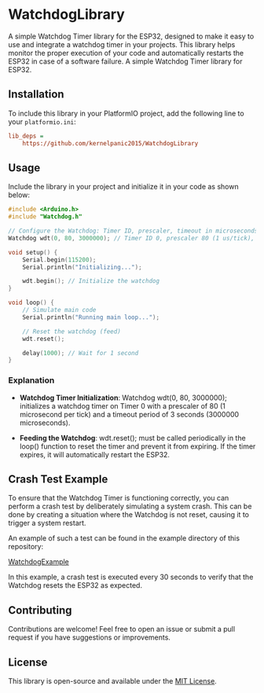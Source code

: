 # WatchdogLibrary

A simple Watchdog Timer library for the ESP32, designed to make it easy to use and integrate a watchdog timer in your projects. This library helps monitor the proper execution of your code and automatically restarts the ESP32 in case of a software failure.
A simple Watchdog Timer library for ESP32.

## Installation

To include this library in your PlatformIO project, add the following line to your `platformio.ini`:

```ini
lib_deps =
    https://github.com/kernelpanic2015/WatchdogLibrary
```

## Usage
Include the library in your project and initialize it in your code as shown below:

```cpp
#include <Arduino.h>
#include "Watchdog.h"

// Configure the Watchdog: Timer ID, prescaler, timeout in microseconds
Watchdog wdt(0, 80, 3000000); // Timer ID 0, prescaler 80 (1 us/tick), 3 seconds timeout

void setup() {
    Serial.begin(115200);
    Serial.println("Initializing...");

    wdt.begin(); // Initialize the watchdog
}

void loop() {
    // Simulate main code
    Serial.println("Running main loop...");

    // Reset the watchdog (feed)
    wdt.reset();

    delay(1000); // Wait for 1 second
}

```
### Explanation

* **Watchdog Timer Initialization**: Watchdog wdt(0, 80, 3000000); initializes a watchdog timer on Timer 0 with a prescaler of 80 (1 microsecond per tick) and a timeout period of 3 seconds (3000000 microseconds).

* **Feeding the Watchdog**: wdt.reset(); must be called periodically in the loop() function to reset the timer and prevent it from expiring. If the timer expires, it will automatically restart the ESP32.

## Crash Test Example

To ensure that the Watchdog Timer is functioning correctly, you can perform a crash test by deliberately simulating a system crash. This can be done by creating a situation where the Watchdog is not reset, causing it to trigger a system restart.

An example of such a test can be found in the example directory of this repository:

[WatchdogExample](./example/WatchdogExample)

In this example, a crash test is executed every 30 seconds to verify that the Watchdog resets the ESP32 as expected.


## Contributing

Contributions are welcome! Feel free to open an issue or submit a pull request if you have suggestions or improvements.

## License

This library is open-source and available under the [MIT License](./LICENSE).
